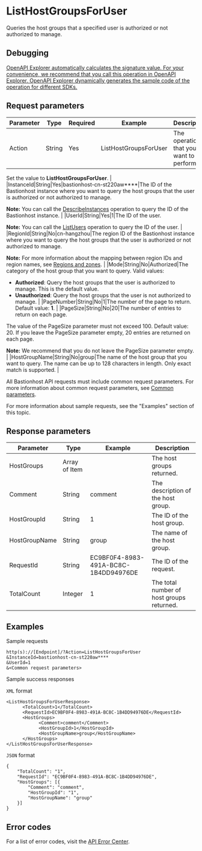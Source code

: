 # ListHostGroupsForUser

Queries the host groups that a specified user is authorized or not authorized to manage.

## Debugging

[OpenAPI Explorer automatically calculates the signature value. For your convenience, we recommend that you call this operation in OpenAPI Explorer. OpenAPI Explorer dynamically generates the sample code of the operation for different SDKs.](https://api.aliyun.com/#product=Yundun-bastionhost&api=ListHostGroupsForUser&type=RPC&version=2019-12-09)

## Request parameters

|Parameter|Type|Required|Example|Description|
|---------|----|--------|-------|-----------|
|Action|String|Yes|ListHostGroupsForUser|The operation that you want to perform.

 Set the value to **ListHostGroupsForUser**. |
|InstanceId|String|Yes|bastionhost-cn-st220aw\*\*\*\*|The ID of the Bastionhost instance where you want to query the host groups that the user is authorized or not authorized to manage.

 **Note:** You can call the [DescribeInstances](~~153281~~) operation to query the ID of the Bastionhost instance. |
|UserId|String|Yes|1|The ID of the user.

 **Note:** You can call the [ListUsers](~~204522~~) operation to query the ID of the user. |
|RegionId|String|No|cn-hangzhou|The region ID of the Bastionhost instance where you want to query the host groups that the user is authorized or not authorized to manage.

 **Note:** For more information about the mapping between region IDs and region names, see [Regions and zones](~~40654~~). |
|Mode|String|No|Authorized|The category of the host group that you want to query. Valid values:

 -   **Authorized**: Query the host groups that the user is authorized to manage. This is the default value.
-   **Unauthorized**: Query the host groups that the user is not authorized to manage. |
|PageNumber|String|No|1|The number of the page to return. Default value: **1**. |
|PageSize|String|No|20|The number of entries to return on each page.

 The value of the PageSize parameter must not exceed 100. Default value: 20. If you leave the PageSize parameter empty, 20 entries are returned on each page.

 **Note:** We recommend that you do not leave the PageSize parameter empty. |
|HostGroupName|String|No|group|The name of the host group that you want to query. The name can be up to 128 characters in length. Only exact match is supported. |

All Bastionhost API requests must include common request parameters. For more information about common request parameters, see [Common parameters](~~148139~~).

For more information about sample requests, see the "Examples" section of this topic.

## Response parameters

|Parameter|Type|Example|Description|
|---------|----|-------|-----------|
|HostGroups|Array of Item| |The host groups returned. |
|Comment|String|comment|The description of the host group. |
|HostGroupId|String|1|The ID of the host group. |
|HostGroupName|String|group|The name of the host group. |
|RequestId|String|EC9BF0F4-8983-491A-BC8C-1B4DD94976DE|The ID of the request. |
|TotalCount|Integer|1|The total number of host groups returned. |

## Examples

Sample requests

```
http(s)://[Endpoint]/?Action=ListHostGroupsForUser
&InstanceId=bastionhost-cn-st220aw****
&UserId=1
&<Common request parameters>
```

Sample success responses

`XML` format

```
<ListHostGroupsForUserResponse>
      <TotalCount>1</TotalCount>
      <RequestId>EC9BF0F4-8983-491A-BC8C-1B4DD94976DE</RequestId>
      <HostGroups>
            <Comment>comment</Comment>
            <HostGroupId>1</HostGroupId>
            <HostGroupName>group</HostGroupName>
      </HostGroups>
</ListHostGroupsForUserResponse>
```

`JSON` format

```
{
	"TotalCount": "1",
	"RequestId": "EC9BF0F4-8983-491A-BC8C-1B4DD94976DE",
	"HostGroups": [{
		"Comment": "comment",
		"HostGroupId": "1",
		"HostGroupName": "group"
	}]
}
```

## Error codes

For a list of error codes, visit the [API Error Center](https://error-center.alibabacloud.com/status/product/Yundun-bastionhost).

